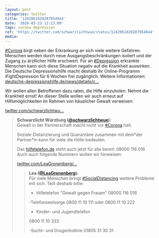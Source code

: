 ```yaml
---
layout: post
categories: twitter
title: '1242061820287954944'
date: '2020-03-23 12:13:09'
tags: corona depression
ref: 'https://twitter.com/schwarzlichtwue/status/1242061820287954944'
media:
---
```

[#Corona](/t/corona) birgt neben der Erkrankung an sich viele weitere Gefahren. Menschen werden durch neue Ausgangsbeschränkungen isoliert und der Zugang zu ärztlicher Hilfe erschwert. Für an [#Depression](/t/depression) erkrankte Menschen kann sich diese Situation negativ auf die Krankheit auswirken.
Die Deutsche Depressionshilfe macht deshalb ihr Online-Programm iFightDepression für 6 Wochen frei zugänglich. Weitere Informationen: [deutsche-depressionshilfe.de/news/details/c…](https://www.deutsche-depressionshilfe.de/news/details/corona-tipps-fuer-menschen-mit-depression)

Wir wollen allen Betroffenen dazu raten, die Hilfe einzuholen. Nehmt die Krankheit ernst!
An dieser Stelle wollen wir auch erneut auf Hilfsmöglichkeiten im Rahmen von häuslicher Gewalt verweisen:

[twitter.com/schwarzlichtwu…](https://twitter.com/schwarzlichtwue/status/1239837386852503554?s=19)
> <b>Schwarzlicht Würzburg ([@schwarzlichtwue](https://twitter.com/schwarzlichtwue)):</b>  
>Gewalt in der Partnerschaft macht nicht vor [#Corona](/t/corona) halt.  
>  
>Soziale Distanzierung und Quarantäne zusammen mit dem\*der Partner\*in kann für viele die Hölle bedeuten.  
>  
>  
>  
>Das [hilfetelefon.de](https://hilfetelefon.de) steht auch jetzt für alle bereit: 08000 116 016  
>Auch auch folgende Nummern wollen wir hinweisen:  
>  
>[twitter.com/LeaGronenberg/…](https://twitter.com/LeaGronenberg/status/1239209768176279552?s=19)  
>> <b>Lea ([@LeaGronenberg](https://twitter.com/LeaGronenberg)):</b>    
>>Für viele Menschen bringt [#SocialDistancing](/t/socialdistancing) weitere Probleme mit sich. Teilt deshalb bitte:    
>>    
>>- Hilfetelefon "Gewalt gegen Frauen" 08000 116 016     
>>    
>>-Telefonseelsorge 0800 11 10 111 oder 0800 11 10 222    
>>    
>>- Kinder- und Jugendtelefon    
>>    
>>0800 11 10 333    
>>    
>>-Sucht- und Drogenhotline 01805 31 30 31    
>  
>  

